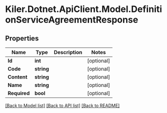 # Kiler.Dotnet.ApiClient.Model.DefinitionServiceAgreementResponse

## Properties

Name | Type | Description | Notes
------------ | ------------- | ------------- | -------------
**Id** | **int** |  | [optional] 
**Code** | **string** |  | [optional] 
**Content** | **string** |  | [optional] 
**Name** | **string** |  | [optional] 
**Required** | **bool** |  | [optional] 

[[Back to Model list]](../README.md#documentation-for-models) [[Back to API list]](../README.md#documentation-for-api-endpoints) [[Back to README]](../README.md)

